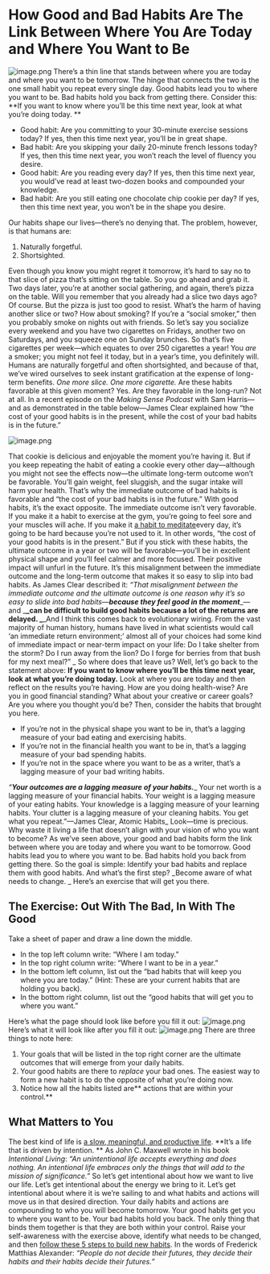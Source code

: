 # How Good and Bad Habits Are The Link Between Where You Are Today and Where You Want to Be
![image.png](https://cdn.nlark.com/yuque/0/2022/png/459569/1645630469530-5d087dbb-4fbf-45ab-8ab5-abc0727feec4.png#clientId=uc8820de8-8a6b-4&crop=0&crop=0&crop=1&crop=1&from=paste&id=u78fd8c59&margin=%5Bobject%20Object%5D&name=image.png&originHeight=858&originWidth=1587&originalType=url&ratio=1&rotation=0&showTitle=false&size=51194&status=done&style=none&taskId=u6a3a8816-d6de-4c36-b182-a15a64400c2&title=)
There’s a thin line that stands between where you are today and where you want to be tomorrow. The hinge that connects the two is the one small habit you repeat every single day. Good habits lead you to where you want to be. Bad habits hold you back from getting there.
Consider this: **If you want to know where you’ll be this time next year, look at what you’re doing today. **

- Good habit: Are you committing to your 30-minute exercise sessions today? If yes, then this time next year, you’ll be in great shape.
- Bad habit: Are you skipping your daily 20-minute french lessons today? If yes, then this time next year, you won’t reach the level of fluency you desire.
- Good habit: Are you reading every day? If yes, then this time next year, you would’ve read at least two-dozen books and compounded your knowledge.
- Bad habit: Are you still eating one chocolate chip cookie per day? If yes, then this time next year, you won’t be in the shape you desire.

Our habits shape our lives—there’s no denying that. 
The problem, however, is that humans are:

1. Naturally forgetful.
1. Shortsighted.

Even though you know you might regret it tomorrow, it’s hard to say no to that slice of pizza that’s sitting on the table. So you go ahead and grab it. Two days later, you’re at another social gathering, and again, there’s pizza on the table. Will you remember that you already had a slice two days ago? Of course. But the pizza is just too good to resist. 
What’s the harm of having another slice or two?
How about smoking? If you’re a “social smoker,” then you probably smoke on nights out with friends. So let’s say you socialize every weekend and you have two cigarettes on Fridays, another two on Saturdays, and you squeeze one on Sunday brunches. So that’s five cigarettes per week—which equates to over 250 cigarettes a year!
You _are_ a smoker; you might not feel it today, but in a year’s time, you definitely will. 
Humans are naturally forgetful and often shortsighted, and because of that, we’ve wired ourselves to seek instant gratification at the expense of long-term benefits.
_One more slice._
_One more cigarette._
Are these habits favorable at this given moment? Yes.
Are they favorable in the long-run? Not at all.
In a recent episode on the _Making Sense Podcast_ with Sam Harris—and as demonstrated in the table below—James Clear explained how “the cost of your good habits is in the present, while the cost of your bad habits is in the future.”


![image.png](https://cdn.nlark.com/yuque/0/2022/png/459569/1645630470184-448f5431-26b4-433b-a2c9-94ce29dfd424.png#clientId=uc8820de8-8a6b-4&crop=0&crop=0&crop=1&crop=1&from=paste&id=u95e9b263&margin=%5Bobject%20Object%5D&name=image.png&originHeight=515&originWidth=1000&originalType=url&ratio=1&rotation=0&showTitle=false&size=72390&status=done&style=none&taskId=u2e276dfd-61ed-423e-a6d3-4b018e3adc6&title=)


That cookie is delicious and enjoyable the moment you’re having it. But if you keep repeating the habit of eating a cookie every other day—although you might not see the effects now—the ultimate long-term outcome won’t be favorable. You’ll gain weight, feel sluggish, and the sugar intake will harm your health.
That’s why the immediate outcome of bad habits is favorable and “the cost of your bad habits is in the future.”
With good habits, it’s the exact opposite.
The immediate outcome isn’t very favorable. If you make it a habit to exercise at the gym, you’re going to feel sore and your muscles will ache. If you make it [a habit to meditate](https://www.omaritani.com/blog/meditation)every day, it’s going to be hard because you’re not used to it. In other words, “the cost of your good habits is in the present.”
But if you stick with these habits, the ultimate outcome in a year or two will be favorable—you’ll be in excellent physical shape and you’ll feel calmer and more focused. Their positive impact will unfurl in the future. 
It’s this misalignment between the immediate outcome and the long-term outcome that makes it so easy to slip into bad habits. 
As James Clear described it:
_“That misalignment between the immediate outcome and the ultimate outcome is one reason why it’s so easy to slide into bad habits—_**_because they feel good in the moment_**_— and _**_can be difficult to build good habits because a lot of the returns are delayed. _**_And I think this comes back to evolutionary wiring. From the vast majority of human history, humans have lived in what scientists would call ‘an immediate return environment;’ almost all of your choices had some kind of immediate impact or near-term impact on your life: Do I take shelter from the storm? Do I run away from the lion? Do I forge for berries from that bush for my next meal?” _
So where does that leave us?
Well, let’s go back to the statement above: **If you want to know where you’ll be this time next year, look at what you’re doing today.**
Look at where you are today and then reflect on the results you’re having. 
How are you doing health-wise? Are you in good financial standing? What about your creative or career goals? Are you where you thought you’d be?
Then, consider the habits that brought you here.

- If you’re not in the physical shape you want to be in, that’s a lagging measure of your bad eating and exercising habits.
- If you’re not in the financial health you want to be in, that’s a lagging measure of your bad spending habits.
- If you’re not in the space where you want to be as a writer, that’s a lagging measure of your bad writing habits. 

_“_**_Your outcomes are a lagging measure of your habits._**_ Your net worth is a lagging measure of your financial habits. Your weight is a lagging measure of your eating habits. Your knowledge is a lagging measure of your learning habits. Your clutter is a lagging measure of your cleaning habits. You get what you repeat.”—James Clear, Atomic Habits_
Look—time is precious. 
Why waste it living a life that doesn’t align with your vision of who you want to become? As we’ve seen above, your good and bad habits form the link between where you are today and where you want to be tomorrow. Good habits lead you to where you want to be. Bad habits hold you back from getting there.
So the goal is simple: Identify your bad habits and replace them with good habits.
And what’s the first step? 
_Become aware of what needs to change. _
Here’s an exercise that will get you there. 
## The Exercise: Out With The Bad, In With The Good
Take a sheet of paper and draw a line down the middle. 

- In the top left column write: “Where I am today.”
- In the top right column write: “Where I want to be in a year.”
- In the bottom left column, list out the “bad habits that will keep you where you are today.” (Hint: These are your current habits that are holding you back).
- In the bottom right column, list out the “good habits that will get you to where you want.”

Here’s what the page should look like before you fill it out:
![image.png](https://cdn.nlark.com/yuque/0/2022/png/459569/1645630470229-ce3fcca5-f828-495c-af18-16be0ce76b6e.png#clientId=uc8820de8-8a6b-4&crop=0&crop=0&crop=1&crop=1&from=paste&id=ue551928f&margin=%5Bobject%20Object%5D&name=image.png&originHeight=1080&originWidth=1920&originalType=url&ratio=1&rotation=0&showTitle=false&size=102233&status=done&style=none&taskId=u3da3082c-5475-4ec4-85af-f5624198f66&title=)
Here’s what it will look like after you fill it out:
![image.png](https://cdn.nlark.com/yuque/0/2022/png/459569/1645630470357-bb32d446-6b38-4b2c-8047-9230d50b8d09.png#clientId=uc8820de8-8a6b-4&crop=0&crop=0&crop=1&crop=1&from=paste&id=ubbcaf044&margin=%5Bobject%20Object%5D&name=image.png&originHeight=1080&originWidth=1920&originalType=url&ratio=1&rotation=0&showTitle=false&size=201736&status=done&style=none&taskId=udc370af4-c5f5-4552-9f84-a7802c88c85&title=)
There are three things to note here:

1. Your goals that will be listed in the top right corner are the ultimate outcomes that will emerge from your daily habits.
1. Your good habits are there to _replace_ your bad ones. The easiest way to form a new habit is to do the opposite of what you’re doing now.
1. Notice how all the habits listed are** actions that are within your control.**
## What Matters to You
The best kind of life is [a slow, meaningful, and productive life](https://medium.com/mind-cafe/13-quotes-by-ralph-waldo-emerson-that-will-change-the-way-you-think-d4d0b243242). **It’s a life that is driven by intention. **
As John C. Maxwell wrote in his book _Intentional Living_:
_“An unintentional life accepts everything and does nothing. An intentional life embraces only the things that will add to the mission of significance.”_
So let’s get intentional about how we want to live our life. Let’s get intentional about the energy we bring to it. Let’s get intentional about where it is we’re sailing to and what habits and actions will move us in that desired direction. 
Your daily habits and actions are compounding to who you will become tomorrow.
Your good habits get you to where you want to be.
Your bad habits hold you back.
The only thing that binds them together is that they are both within your control.
Raise your self-awareness with the exercise above, identify what needs to be changed, and then [follow these 5 steps to build new habits](https://www.omaritani.com/blog/5-steps-new-habit). 
In the words of Frederick Matthias Alexander: 
_“People do not decide their futures, they decide their habits and their habits decide their futures.”_

